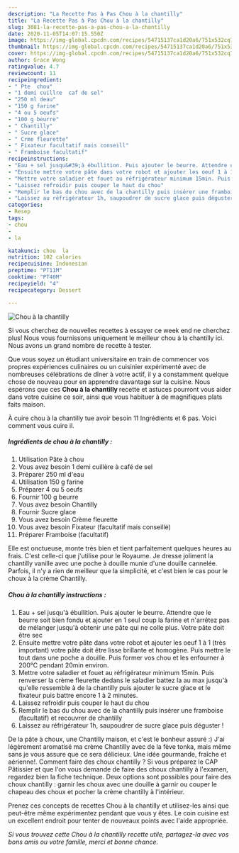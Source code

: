 ```yaml
---
description: "La Recette Pas à Pas Chou à la chantilly"
title: "La Recette Pas à Pas Chou à la chantilly"
slug: 3081-la-recette-pas-a-pas-chou-a-la-chantilly
date: 2020-11-05T14:07:15.550Z
image: https://img-global.cpcdn.com/recipes/54715137ca1d20a6/751x532cq70/chou-a-la-chantilly-photo-principale-de-la-recette.jpg
thumbnail: https://img-global.cpcdn.com/recipes/54715137ca1d20a6/751x532cq70/chou-a-la-chantilly-photo-principale-de-la-recette.jpg
cover: https://img-global.cpcdn.com/recipes/54715137ca1d20a6/751x532cq70/chou-a-la-chantilly-photo-principale-de-la-recette.jpg
author: Grace Wong
ratingvalue: 4.7
reviewcount: 11
recipeingredient:
- " Pte  chou"
- "1 demi cuillre  caf de sel"
- "250 ml deau"
- "150 g farine"
- "4 ou 5 oeufs"
- "100 g beurre"
- " Chantilly"
- " Sucre glace"
- " Crme fleurette"
- " Fixateur facultatif mais conseill"
- " Framboise facultatif"
recipeinstructions:
- "Eau + sel jusqu&#39;à ébullition. Puis ajouter le beurre. Attendre que le beurre soit bien fondu et ajouter en 1 seul coup la farine et n&#39;arrêtez pas de mélanger jusqu&#39;à obtenir une pâte qui ne colle plus. Votre pâte doit être sec"
- "Ensuite mettre votre pâte dans votre robot et ajouter les oeuf 1 à 1 (très important) votre pâte doit être lisse brillante et homogène. Puis mettre le tout dans une poche a douille. Puis former vos chou et les enfourner à 200℃ pendant 20min environ."
- "Mettre votre saladier et fouet au réfrigérateur minimum 15min. Puis renverser la crème fleurette dedans le saladier battez la au max jusqu&#39;à qu&#39;elle ressemble à de la chantilly puis ajouter le sucre glace et le fixateur puis battre encore 1 à 2 minutes."
- "Laissez refroidir puis couper le haut du chou"
- "Remplir le bas du chou avec de la chantilly puis insérer une framboise (facultatif) et recouvrer de chantilly"
- "Laissez au réfrigérateur 1h, saupoudrer de sucre glace puis déguster !"
categories:
- Resep
tags:
- chou
- 
- la

katakunci: chou  la 
nutrition: 102 calories
recipecuisine: Indonesian
preptime: "PT11M"
cooktime: "PT40M"
recipeyield: "4"
recipecategory: Dessert

---
```



![Chou à la chantilly](https://img-global.cpcdn.com/recipes/54715137ca1d20a6/751x532cq70/chou-a-la-chantilly-photo-principale-de-la-recette.jpg)

Si vous cherchez de nouvelles recettes à essayer ce week end ne cherchez plus! Nous vous fournissons uniquement le meilleur chou à la chantilly ici. Nous avons un grand nombre de recette à tester.

Que vous soyez un étudiant universitaire en train de commencer vos propres expériences culinaires ou un cuisinier expérimenté avec de nombreuses célébrations de dîner à votre actif, il y a constamment quelque chose de nouveau pour en apprendre davantage sur la cuisine. Nous espérons que ces <strong> Chou à la chantilly </strong> recette et astuces pourront vous aider dans votre cuisine ce soir, ainsi que vous habituer à de magnifiques plats faits maison.

<!--inarticleads1-->

À cuire chou à la chantilly tue avoir besoin 11 Ingrédients et 6 pas. Voici comment vous cuire il.

##### Ingrédients de chou à la chantilly :

1. Utilisation  Pâte à chou
1. Vous avez besoin 1 demi cuillère à café de sel
1. Préparer 250 ml d&#39;eau
1. Utilisation 150 g farine
1. Préparer 4 ou 5 oeufs
1. Fournir 100 g beurre
1. Vous avez besoin  Chantilly
1. Fournir  Sucre glace
1. Vous avez besoin  Crème fleurette
1. Vous avez besoin  Fixateur (facultatif mais conseillé)
1. Préparer  Framboise (facultatif)


Elle est onctueuse, monte très bien et tient parfaitement quelques heures au frais. C&#39;est celle-ci que j&#39;utilise pour le Royaume. Je dresse joliment la chantilly vanille avec une poche à douille munie d&#39;une douille cannelée. Parfois, il n&#39;y a rien de meilleur que la simplicité, et c&#39;est bien le cas pour le choux à la crème Chantilly. 

<!--inarticleads2-->

##### Chou à la chantilly instructions :

1. Eau + sel jusqu&#39;à ébullition. Puis ajouter le beurre. Attendre que le beurre soit bien fondu et ajouter en 1 seul coup la farine et n&#39;arrêtez pas de mélanger jusqu&#39;à obtenir une pâte qui ne colle plus. Votre pâte doit être sec
1. Ensuite mettre votre pâte dans votre robot et ajouter les oeuf 1 à 1 (très important) votre pâte doit être lisse brillante et homogène. Puis mettre le tout dans une poche a douille. Puis former vos chou et les enfourner à 200℃ pendant 20min environ.
1. Mettre votre saladier et fouet au réfrigérateur minimum 15min. Puis renverser la crème fleurette dedans le saladier battez la au max jusqu&#39;à qu&#39;elle ressemble à de la chantilly puis ajouter le sucre glace et le fixateur puis battre encore 1 à 2 minutes.
1. Laissez refroidir puis couper le haut du chou
1. Remplir le bas du chou avec de la chantilly puis insérer une framboise (facultatif) et recouvrer de chantilly
1. Laissez au réfrigérateur 1h, saupoudrer de sucre glace puis déguster !


De la pâte à choux, une Chantilly maison, et c&#39;est le bonheur assuré :) J&#39;ai légèrement aromatisé ma crème Chantilly avec de la fève tonka, mais même sans je vous assure que ce sera délicieux. Une idée gourmande, fraîche et aérienne!. Comment faire des choux chantilly ? Si vous préparez le CAP Pâtissier et que l&#39;on vous demande de faire des choux chantilly à l&#39;examen, regardez bien la fiche technique. Deux options sont possibles pour faire des choux chantilly : garnir les choux avec une douille à garnir ou couper le chapeau des choux et pocher la crème chantilly à l&#39;intérieur. 

<!--inarticleads1-->

<p>
Prenez ces concepts de recettes Chou à la chantilly et utilisez-les ainsi que peut-être même expérimentez pendant que vous y êtes. Le coin cuisine est un excellent endroit pour tenter de nouveaux points avec l'aide appropriée.
</p>

<p>
<i>Si vous trouvez cette Chou à la chantilly recette utile, partagez-la avec vos bons amis ou votre famille, merci et bonne chance.</i>
</p>
